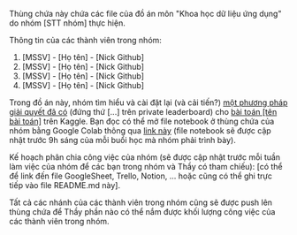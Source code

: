 Thùng chứa này chứa các file của đồ án môn "Khoa học dữ liệu ứng dụng" do nhóm [STT nhóm] thực hiện.

Thông tin của các thành viên trong nhóm:

1. [MSSV] - [Họ tên] - [Nick Github]
2. [MSSV] - [Họ tên] - [Nick Github]
3. [MSSV] - [Họ tên] - [Nick Github]
4. [MSSV] - [Họ tên] - [Nick Github]

Trong đồ án này, nhóm tìm hiểu và cài đặt lại (và cải tiến?) [một phương pháp giải quyết đã có](link) (đứng thứ [...] trên private leaderboard) cho [bài toán [tên bài toán]](link) trên Kaggle. Bạn đọc có thể mở file notebook ở thùng chứa của nhóm bằng Google Colab thông qua [link này](https://colab.research.google.com/github/KienTrann/AppliedDS-SampleRepo/blob/master/Report.ipynb) (file notebook sẽ được cập nhật trước 9h sáng của mỗi buổi học mà nhóm phải trình bày).

Kế hoạch phân chia công việc của nhóm (sẽ được cập nhật trước mỗi tuần làm việc của nhóm để các bạn trong nhóm và Thầy có tham chiếu): [có thể để link đến file GoogleSheet, Trello, Notion, ... hoặc cũng có thể ghi trực tiếp vào file README.md này]. 

Tất cả các nhánh của các thành viên trong nhóm cũng sẽ được push lên thùng chứa để Thầy phần nào có thể nắm được khối lượng công việc của các thành viên trong nhóm.
